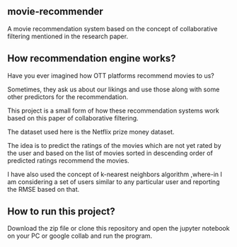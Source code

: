 ## movie-recommender
A movie recommendation system based on the concept of collaborative filtering mentioned in the research paper.

## How recommendation engine works?

Have you ever imagined how OTT platforms recommend movies to us?

Sometimes, they ask us about our likings and use those along with some other predictors for the recommendation.

This project is a small form of how these recommendation systems work based on this paper of collaborative filtering.

The dataset used here is the Netflix prize money dataset.

The idea is to predict the ratings of the movies which are not yet rated by the user and based on the list of movies sorted in descending order of predicted ratings recommend the movies.

I have also used the concept of k-nearest neighbors algorithm ,where-in I am considering a set of users similar to any particular user and reporting the RMSE based on that.

## How to run this project?

Download the zip file or clone this repository and open the jupyter notebook on your PC or google collab and run the program.
